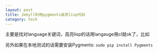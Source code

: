 ```yaml
---
layout: post
title: Jekyll利用pygments高亮lisp代码
category: tech
---
```

主要是找对language关键词，高亮lisp的话用langauge用cl就ok了，比如

<script src="https://gist.github.com/4174212.js"> </script>

另外如果在本地测试的话需要安装Pygments: `sudo pip install Pygments`
